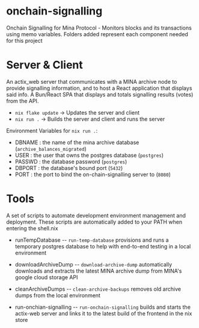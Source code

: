 # onchain-signalling
Onchain Signalling for Mina Protocol - Monitors blocks and its transactions using memo variables.
Folders added represent each component needed for this project 

# Server & Client
An actix_web server that communicates with a MINA archive node to provide signalling information, and to host a React application that displays said info.
A Bun/React SPA that displays and totals signalling results (votes) from the API.

* `nix flake update` -> Updates the server and client
* `nix run .` -> Builds the server and client and runs the server

Environment Variables for `nix run .`:
* DBNAME : the name of the mina archive database (`archive_balances_migrated`)
* USER : the user that owns the postgres database (`postgres`)
* PASSWD : the database password (`postgres`)
* DBPORT : the database's bound port (`5432`)
* PORT : the port to bind the on-chain-signalling server to (`8080`)


# Tools
A set of scripts to automate development environment management and deployment. These scripts are automatically added to your PATH when entering the shell.nix

* runTempDatabase -- `run-temp-database`
provisions and runs a temporary postgres database to help with end-to-end testing in a local environment

* downloadArchiveDump -- `download-archive-dump`
automatically downloads and extracts the latest MINA archive dump from MINA's google cloud storage API

* cleanArchiveDumps -- `clean-archive-backups`
removes old archive dumps from the local environment

* run-onchian-signalling -- `run-onchain-signalling`
builds and starts the actix-web server and links it to the latest build of the frontend in the nix store